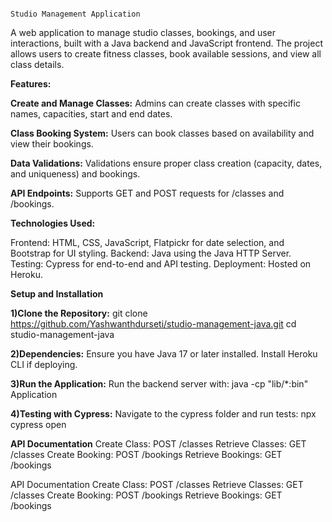                                                                                      Studio Management Application

A web application to manage studio classes, bookings, and user interactions, built with a Java backend and JavaScript frontend. The project allows users to create fitness classes, book available sessions, and view all class details.


**Features:**

**Create and Manage Classes:** Admins can create classes with specific names, capacities, start and end dates.

**Class Booking System:** Users can book classes based on availability and view their bookings.

**Data Validations:** Validations ensure proper class creation (capacity, dates, and uniqueness) and bookings.

**API Endpoints:** Supports GET and POST requests for /classes and /bookings.

**Technologies Used:**

Frontend: HTML, CSS, JavaScript, Flatpickr for date selection, and Bootstrap for UI styling.
Backend: Java using the Java HTTP Server.
Testing: Cypress for end-to-end and API testing.
Deployment: Hosted on Heroku.


**Setup and Installation**

**1)**Clone the Repository:****
git clone https://github.com/Yashwanthdurseti/studio-management-java.git
cd studio-management-java


**2)**Dependencies:****
Ensure you have Java 17 or later installed.
Install Heroku CLI if deploying.

**3)Run the Application:**
Run the backend server with:
java -cp "lib/*:bin" Application

**4)Testing with Cypress:**
Navigate to the cypress folder and run tests:
npx cypress open



**API Documentation**
Create Class: POST /classes
Retrieve Classes: GET /classes
Create Booking: POST /bookings
Retrieve Bookings: GET /bookings


API Documentation
Create Class: POST /classes
Retrieve Classes: GET /classes
Create Booking: POST /bookings
Retrieve Bookings: GET /bookings
